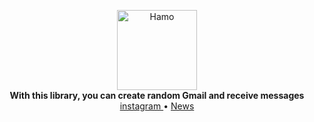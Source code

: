 <p align="center">
    <a href="https://github.com/H7AM0/GmailBox">
        <img src="https://telegra.ph/file/19f7cbbf3959941cda6b5.jpg" alt="Hamo" width="128">
    </a>
    <br>
    <b>With this library, you can create random Gmail and receive messages</b>
    <br>
    <a href="https://www.instagram.com/4.4cq/">
        instagram
    </a>
    •
    <a href="https://t.me/pyrogram">
        News
    </a>
</p>
